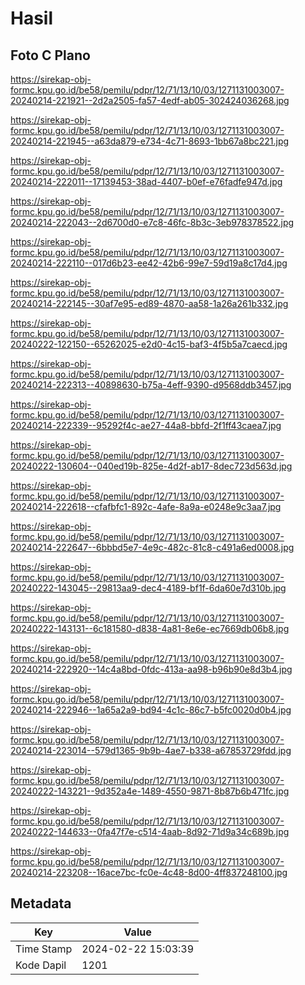 # Hasil

## Foto C Plano

https://sirekap-obj-formc.kpu.go.id/be58/pemilu/pdpr/12/71/13/10/03/1271131003007-20240214-221921--2d2a2505-fa57-4edf-ab05-302424036268.jpg

https://sirekap-obj-formc.kpu.go.id/be58/pemilu/pdpr/12/71/13/10/03/1271131003007-20240214-221945--a63da879-e734-4c71-8693-1bb67a8bc221.jpg

https://sirekap-obj-formc.kpu.go.id/be58/pemilu/pdpr/12/71/13/10/03/1271131003007-20240214-222011--17139453-38ad-4407-b0ef-e76fadfe947d.jpg

https://sirekap-obj-formc.kpu.go.id/be58/pemilu/pdpr/12/71/13/10/03/1271131003007-20240214-222043--2d6700d0-e7c8-46fc-8b3c-3eb978378522.jpg

https://sirekap-obj-formc.kpu.go.id/be58/pemilu/pdpr/12/71/13/10/03/1271131003007-20240214-222110--017d6b23-ee42-42b6-99e7-59d19a8c17d4.jpg

https://sirekap-obj-formc.kpu.go.id/be58/pemilu/pdpr/12/71/13/10/03/1271131003007-20240214-222145--30af7e95-ed89-4870-aa58-1a26a261b332.jpg

https://sirekap-obj-formc.kpu.go.id/be58/pemilu/pdpr/12/71/13/10/03/1271131003007-20240222-122150--65262025-e2d0-4c15-baf3-4f5b5a7caecd.jpg

https://sirekap-obj-formc.kpu.go.id/be58/pemilu/pdpr/12/71/13/10/03/1271131003007-20240214-222313--40898630-b75a-4eff-9390-d9568ddb3457.jpg

https://sirekap-obj-formc.kpu.go.id/be58/pemilu/pdpr/12/71/13/10/03/1271131003007-20240214-222339--95292f4c-ae27-44a8-bbfd-2f1ff43caea7.jpg

https://sirekap-obj-formc.kpu.go.id/be58/pemilu/pdpr/12/71/13/10/03/1271131003007-20240222-130604--040ed19b-825e-4d2f-ab17-8dec723d563d.jpg

https://sirekap-obj-formc.kpu.go.id/be58/pemilu/pdpr/12/71/13/10/03/1271131003007-20240214-222618--cfafbfc1-892c-4afe-8a9a-e0248e9c3aa7.jpg

https://sirekap-obj-formc.kpu.go.id/be58/pemilu/pdpr/12/71/13/10/03/1271131003007-20240214-222647--6bbbd5e7-4e9c-482c-81c8-c491a6ed0008.jpg

https://sirekap-obj-formc.kpu.go.id/be58/pemilu/pdpr/12/71/13/10/03/1271131003007-20240222-143045--29813aa9-dec4-4189-bf1f-6da60e7d310b.jpg

https://sirekap-obj-formc.kpu.go.id/be58/pemilu/pdpr/12/71/13/10/03/1271131003007-20240222-143131--6c181580-d838-4a81-8e6e-ec7669db06b8.jpg

https://sirekap-obj-formc.kpu.go.id/be58/pemilu/pdpr/12/71/13/10/03/1271131003007-20240214-222920--14c4a8bd-0fdc-413a-aa98-b96b90e8d3b4.jpg

https://sirekap-obj-formc.kpu.go.id/be58/pemilu/pdpr/12/71/13/10/03/1271131003007-20240214-222946--1a65a2a9-bd94-4c1c-86c7-b5fc0020d0b4.jpg

https://sirekap-obj-formc.kpu.go.id/be58/pemilu/pdpr/12/71/13/10/03/1271131003007-20240214-223014--579d1365-9b9b-4ae7-b338-a67853729fdd.jpg

https://sirekap-obj-formc.kpu.go.id/be58/pemilu/pdpr/12/71/13/10/03/1271131003007-20240222-143221--9d352a4e-1489-4550-9871-8b87b6b471fc.jpg

https://sirekap-obj-formc.kpu.go.id/be58/pemilu/pdpr/12/71/13/10/03/1271131003007-20240222-144633--0fa47f7e-c514-4aab-8d92-71d9a34c689b.jpg

https://sirekap-obj-formc.kpu.go.id/be58/pemilu/pdpr/12/71/13/10/03/1271131003007-20240214-223208--16ace7bc-fc0e-4c48-8d00-4ff837248100.jpg


## Metadata

| Key        | Value               |
| ---------- | ------------------- |
| Time Stamp | 2024-02-22 15:03:39 |
| Kode Dapil | 1201                |



